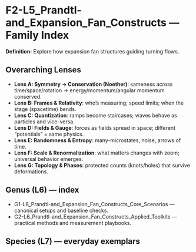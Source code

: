 # F2-L5_Prandtl-and_Expansion_Fan_Constructs — Family Index
**Definition:** Explore how expansion fan structures guiding turning flows.

## Overarching Lenses

- **Lens A: Symmetry -> Conservation (Noether)**: sameness across time/space/rotation → energy/momentum/angular momentum conserved.
- **Lens B: Frames & Relativity**: who’s measuring; speed limits; when the stage (spacetime) bends.
- **Lens C: Quantization**: ramps become staircases; waves behave as particles and vice-versa.
- **Lens D: Fields & Gauge**: forces as fields spread in space; different “potentials” = same physics.
- **Lens E: Randomness & Entropy**: many-microstates, noise, arrows of time.
- **Lens F: Scale & Renormalization**: what matters changes with zoom; universal behavior emerges.
- **Lens G: Topology & Phases**: protected counts (knots/holes) that survive deformations.

## Genus (L6) — index
- G1-L6_Prandtl-and_Expansion_Fan_Constructs_Core_Scenarios — canonical setups and baseline checks.
- G2-L6_Prandtl-and_Expansion_Fan_Constructs_Applied_Toolkits — practical methods and measurement playbooks.

## Species (L7) — everyday exemplars
